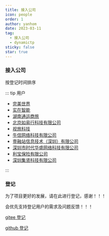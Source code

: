```yaml
---
title: 接入公司
icon: people
order: 1
author: yanhom
date: 2023-03-11
tag:
  - 接入公司
  - dynamictp
sticky: false
star: true
---
```


### 接入公司

按登记时间排序

::: tip 用户

- [完美世界](https://www.pwrd.com)
- [实在智能](https://www.ai-indeed.com)
- [湖南通运商旅](https://dynamictp.cn)
- [北京如易行科技有限公司](http://www.ruubypay.com)
- [视旅科技](https://visiotrip.com)
- [牛信网络科技有限公司](https://www.nxcloud.com)
- [壹融站信息技术（深圳）有限公司](https://www.yirongzhan.com)
- [深圳市时代华盛网络科技有限公司](https://www.hstong.com/)
- [利宝保险有限公司](https://www.libertymutual.com.cn/)
- [深圳集贤科技有限公司](https://www.uascent-iot.com/)

:::

### 登记

为了项目更好的发展，请在此进行登记，感谢！！！

会优先支持登记用户的需求及问题反馈！！！

[gitee 登记](https://gitee.com/dromara/dynamic-tp/issues/I4YVFU)

[github 登记](https://github.com/dromara/dynamic-tp/issues/20)

